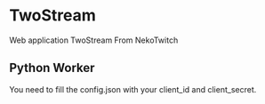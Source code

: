 # TwoStream
Web application TwoStream From NekoTwitch

## Python Worker
You need to fill the config.json with your client_id and client_secret.

